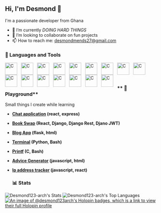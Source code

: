 ## Hi, I'm Desmond 👋

I'm  a passionate developer from Ghana

- 🌱 I’m currently <i>DOING HARD THINGS </i>
- 👯 I’m looking to collaborate on fun projects
- 📫 How to reach me: desmondmends27@gmail.com

### 🧰 Languages and Tools
<img  align="left" alt="C" width="40px" style="padding-right:10px" src="https://cdn.jsdelivr.net/gh/devicons/devicon@latest/icons/c/c-original.svg" />
<img  align="left" alt="C" width="40px" style="padding-right:10px" src="https://cdn.jsdelivr.net/gh/devicons/devicon@latest/icons/vim/vim-original.svg" />
<img  align="left" alt="C" width="40px" style="padding-right:10px" src="https://cdn.jsdelivr.net/gh/devicons/devicon@latest/icons/vscode/vscode-original.svg" />
<img  align="left" alt="C" width="40px" style="padding-right:10px" src="https://cdn.jsdelivr.net/gh/devicons/devicon@latest/icons/html5/html5-original.svg"/>
<img  align="left" alt="C" width="40px" style="padding-right:10px" src="https://cdn.jsdelivr.net/gh/devicons/devicon@latest/icons/css3/css3-original.svg"/>
<img  align="left" alt="C" width="40px" style="padding-right:10px" src="https://cdn.jsdelivr.net/gh/devicons/devicon@latest/icons/javascript/javascript-original.svg" />
<img  align="left" alt="C" width="40px" style="padding-right:10px" src="https://cdn.jsdelivr.net/gh/devicons/devicon@latest/icons/react/react-original.svg" />
<img  align="left" alt="C" width="40px" style="padding-right:10px" src="https://cdn.jsdelivr.net/gh/devicons/devicon@latest/icons/bootstrap/bootstrap-original.svg" />
<img  align="left" alt="C" width="40px" style="padding-right:10px" src="https://cdn.jsdelivr.net/gh/devicons/devicon@latest/icons/tailwindcss/tailwindcss-original.svg" />
<img  align="left" alt="C" width="40px" style="padding-right:10px" src="https://cdn.jsdelivr.net/gh/devicons/devicon@latest/icons/python/python-original.svg" />
<img  align="left" alt="C" width="40px" style="padding-right:10px" src="https://cdn.jsdelivr.net/gh/devicons/devicon@latest/icons/django/django-plain.svg" />
<img  align="left" alt="C" width="40px" style="padding-right:10px" src="https://cdn.jsdelivr.net/gh/devicons/devicon@latest/icons/djangorest/djangorest-plain.svg" />
<img  align="left" alt="C" width="40px" style="padding-right:10px" src="https://cdn.jsdelivr.net/gh/devicons/devicon@latest/icons/flask/flask-original.svg" />
<img  align="left" alt="C" width="40px" style="padding-right:10px" src="https://cdn.jsdelivr.net/gh/devicons/devicon@latest/icons/mysql/mysql-original.svg"/>
<img  align="left" alt="C" width="40px" style="padding-right:10px" src="https://cdn.jsdelivr.net/gh/devicons/devicon@latest/icons/postgresql/postgresql-original.svg">
<img align="left" alt="C" width="40px" style="padding-right:10px" 
  src="https://cdn.jsdelivr.net/gh/devicons/devicon@latest/icons/express/express-original.svg" />
          
          

<br/><br/><br/>
### ** 🎨 Playground**
Small things I create while learning
- **[Chat application](https://github.com/Desmond123-arch/keep-in-touch) (react,  express)**
- **[Book Swap](https://github.com/Desmond123-arch/book_swap) (React, Django, Django Rest, Djano JWT)**
- **[Blog App](https://github.com/Desmond123-arch/blog_app_flask) (flask,  html)**
- **[Terminal](https://github.com/Desmond123-arch/terminal-gpt) (Python, Bash)**
- **[Printf](https://github.com/Desmond123-arch/printf) (C, Bash)**
- **[Advice Generator](https://github.com/Desmond123-arch/advice-generator-app) (javascript,  html)**
- **[Ip address tracker](https://github.com/Desmond123-arch/ip-address-tracker-master) (javascript,  react)**

  ### 📊 Stats
![Desmond123-arch's Stats](https://github-readme-stats.vercel.app/api?username=Desmond123-arch&theme=vue-dark&show_icons=true&hide_border=true&count_private=true)
![Desmond123-arch's Top Languages](https://github-readme-stats.vercel.app/api/top-langs/?username=Desmond123-arch&theme=vue-dark&show_icons=true&hide_border=true&layout=compact)
[![An image of @desmond123arch's Holopin badges, which is a link to view their full Holopin profile](https://holopin.me/desmond123arch)](https://holopin.io/@desmond123arch)

